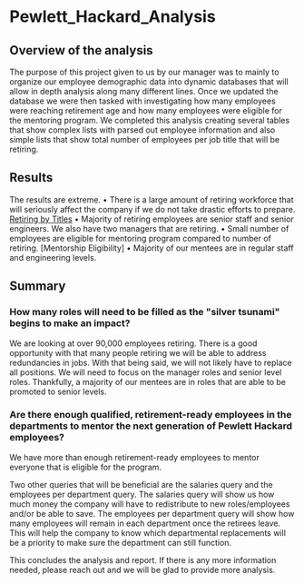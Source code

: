 # Pewlett_Hackard_Analysis

## Overview of the analysis
The purpose of this project given to us by our manager was to mainly to organize our employee demographic data into dynamic databases that will allow in depth analysis along many different lines. Once we updated the database we were then tasked with investigating how many employees were reaching retirement age and how many employees were eligible for the mentoring program. We completed this analysis creating several tables that show complex lists with parsed out employee information and also simple lists that show total number of employees per job title that will be retiring. 

## Results
The results are extreme. 
•	There is a large amount of retiring workforce that will seriously affect the company if we do not take drastic efforts to prepare. [Retiring by Titles](Data/retiring_titles.csv)
•	Majority of retiring employees are senior staff and senior engineers. We also have two managers that are retiring. 
•	Small number of employees are eligible for mentoring program compared to number of retiring. [Mentorship Eligibility]
•	Majority of our mentees are in regular staff and engineering levels. 

## Summary

### How many roles will need to be filled as the "silver tsunami" begins to make an impact? 

We are looking at over 90,000 employees retiring. There is a good opportunity with that many people retiring we will be able to address redundancies in jobs. With that being said, we will not likely have to replace all positions. We will need to focus on the manager roles and senior level roles. Thankfully, a majority of our mentees are in roles that are able to be promoted to senior levels. 

### Are there enough qualified, retirement-ready employees in the departments to mentor the next generation of Pewlett Hackard employees? 

We have more than enough retirement-ready employees to mentor everyone that is eligible for the program. 

Two other queries that will be beneficial are the salaries query and the employees per department query. The salaries query will show us how much money the company will have to redistribute to new roles/employees and/or be able to save. The employees per department query will show how many employees will remain in each department once the retirees leave. This will help the company to know which departmental replacements will be a priority to make sure the department can still function. 

This concludes the analysis and report. If there is any more information needed, please reach out and we will be glad to provide more analysis. 


